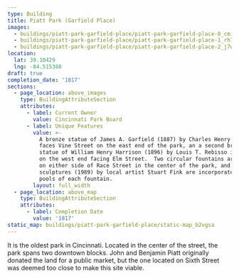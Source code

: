 ```yaml
---
type: Building
title: Piatt Park (Garfield Place)
images:
  - buildings/piatt-park-garfield-place/piatt-park-garfield-place-0_cmikj5
  - buildings/piatt-park-garfield-place/piatt-park-garfield-place-1_rh7xfr
  - buildings/piatt-park-garfield-place/piatt-park-garfield-place-2_j7wf7l
location:
  lat: 39.10429
  lng: -84.515388
draft: true
completion_date: '1817'
sections:
  - page_location: above_images
    type: BuildingAttributeSection
    attributes:
      - label: Current Owner
        value: Cincinnati Park Board
      - label: Unique Features
        value: >-
          A bronze statue of James A. Garfield (1887) by Charles Henry Niehaus
          faces Vine Street on the east end of the park, an a second bronze
          statue of William Henry Harrison (1896) by Louis T. Rebisso is located
          on the west end facing Elm Street.  Two circular fountains are located
          on either side of Race Street in the center of the park, and
          sculptures (1989) by local artist Stuart Fink are incorporated in the
          pools of each fountain.
        layout: full_width
  - page_location: above_map
    type: BuildingAttributeSection
    attributes:
      - label: Completion Date
        value: '1817'
static_map: buildings/piatt-park-garfield-place/static-map_b2vgsa
---
```


It is the oldest park in Cincinnati. Located in the center of the street, the park spans two downtown blocks. John and Benjamin Piatt originally donated the land for a public market, but the one located on Sixth Street was deemed too close to make this site viable.
